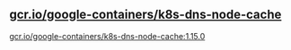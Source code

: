 
[gcr.io/google-containers/k8s-dns-node-cache](https://hub.docker.com/r/anjia0532/google-containers.k8s-dns-node-cache/tags/)
-----


[gcr.io/google-containers/k8s-dns-node-cache:1.15.0](https://hub.docker.com/r/anjia0532/google-containers.k8s-dns-node-cache/tags/)


